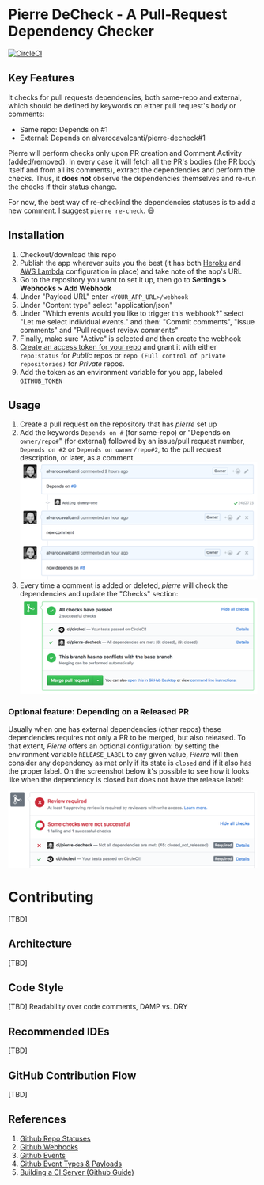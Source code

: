 # Pierre DeCheck - A Pull-Request Dependency Checker

[![CircleCI](https://circleci.com/gh/alvarocavalcanti/pierre-decheck/tree/master.svg?style=svg)](https://circleci.com/gh/alvarocavalcanti/pierre-decheck/tree/master)

## Key Features

It checks for pull requests dependencies, both same-repo and external, which should be defined by keywords on either pull request's body or comments:

* Same repo: Depends on #1
* External: Depends on alvarocavalcanti/pierre-decheck#1

Pierre will perform checks only upon PR creation and Comment Activity (added/removed). In every case it will fetch all the PR's bodies (the PR body itself and from all its comments), extract the dependencies and perform the checks. Thus, it **does not** observe the dependencies themselves and re-run the checks if their status change.

For now, the best way of re-checkind the dependencies statuses is to add a new comment. I suggest `pierre re-check`. :smiley:

## Installation

1. Checkout/download this repo
1. Publish the app wherever suits you the best (it has both [Heroku](http://www.heroku.com) and [AWS Lambda](https://aws.amazon.com/lambda/) configuration in place) and take note of the app's URL
1. Go to the repository you want to set it up, then go to **Settings > Webhooks > Add Webhook**
1. Under "Payload URL" enter `<YOUR_APP_URL>/webhook`
1. Under "Content type" select "application/json"
1. Under "Which events would you like to trigger this webhook?" select "Let me select individual events." and then: "Commit comments", "Issue comments" and "Pull request review comments"
1. Finally, make sure "Active" is selected and then create the webhook
1. [Create an access token for your repo](https://help.github.com/articles/creating-a-personal-access-token-for-the-command-line/) and grant it with either `repo:status` for _Public_ repos or `repo (Full control of private repositories)` for _Private_ repos.
1. Add the token as an environment variable for you app, labeled `GITHUB_TOKEN`

## Usage

1. Create a pull request on the repository that has *pierre* set up
1. Add the keywords `Depends on #` (for same-repo) or "Depends on `owner/repo#`" (for external) followed by an issue/pull request number, `Depends on #2` or `Depends on owner/repo#2`, to the pull request description, or later, as a comment ![Pull Request Checks Example](pull_request_keywords.png)
1. Every time a comment is added or deleted, *pierre* will check the dependencies and update the "Checks" section: ![Pull Request Checks Example](pull_request_checks.png)

### Optional feature: Depending on a Released PR

Usually when one has external dependencies (other repos) these dependencies requires not only a PR to be merged, but also released. To that extent, _Pierre_ offers an optional configuration: by setting the environment variable `RELEASE_LABEL` to any given value, _Pierre_ will then consider any dependency as met only if its state is `closed` and if it also has the proper label. On the screenshot below it's possible to see how it looks like when the dependency is closed but does not have the release label:

![Pull Request Checks Exemple](pull_request_checks_release_label.png)

# Contributing

[TBD]

## Architecture

[TBD]

## Code Style

[TBD] Readability over code comments, DAMP vs. DRY

## Recommended IDEs

[TBD]

## GitHub Contribution Flow

[TBD]

## References

1. [Github Repo Statuses](https://developer.github.com/v3/repos/statuses/#create-a-status)
1. [Github Webhooks](https://developer.github.com/webhooks/#delivery-headers)
1. [Github Events](https://developer.github.com/v3/activity/events/)
1. [Github Event Types & Payloads](https://developer.github.com/v3/activity/events/types/#pullrequestreviewcommentevent)
1. [Building a CI Server (Github Guide)](https://developer.github.com/v3/guides/building-a-ci-server/)
